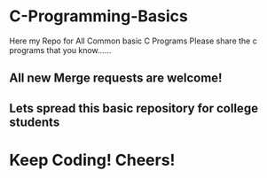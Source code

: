 # C-Programming-Basics
Here my Repo for All Common basic C Programs
Please share the c programs that you know......

## All new Merge requests are welcome!
## Lets spread this basic repository for college students

# Keep Coding! Cheers!
